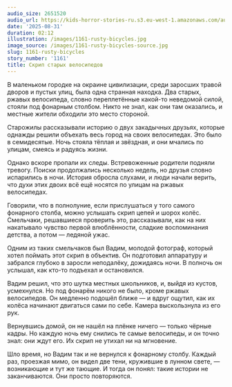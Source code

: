 ```yaml
---
audio_size: 2651520
audio_url: https://kids-horror-stories-ru.s3.eu-west-1.amazonaws.com/audio/1161-rusty-bicycles.mp3
date: '2025-08-31'
duration: 02:12
illustration: /images/1161-rusty-bicycles.jpg
image_source: /images/1161-rusty-bicycles-source.jpg
slug: 1161-rusty-bicycles
story_number: '1161'
title: Скрип старых велосипедов
---
```


В маленьком городке на окраине цивилизации, среди заросших травой дворов и пустых улиц, была одна странная находка. Два старых, ржавых велосипеда, словно переплетённые какой-то неведомой силой, стояли под фонарным столбом. Никто не знал, как они там оказались, и местные жители обходили это место стороной.

Старожилы рассказывали историю о двух закадычных друзьях, которые однажды решили объехать весь город на своих велосипедах. Это было в семидесятые. Ночь стояла тёплая и звёздная, и они мчались по улицам, смеясь и радуясь жизни.

Однако вскоре пропали их следы. Встревоженные родители подняли тревогу. Поиски продолжались несколько недель, но друзья словно испарились в ночи. История обросла слухами, и люди начали верить, что духи этих двоих всё ещё носятся по улицам на ржавых велосипедах.

Говорили, что в полнолуние, если прислушаться у того самого фонарного столба, можно услышать скрип цепей и шорох колёс. Смельчаки, решавшиеся проверить это, рассказывали, как на них накатывало чувство первой влюблённости, сладкие воспоминания детства, а потом — ледяной ужас.

Одним из таких смельчаков был Вадим, молодой фотограф, который хотел поймать этот скрип в объектив. Он подготовил аппаратуру и забрался глубоко в заросли неподалёку, дожидаясь ночи. В полночь он услышал, как кто-то подъехал и остановился.

Вадим решил, что это шутка местных школьников, и, выйдя из кустов, усмехнулся. Но под фонарём никого не было, кроме ржавых велосипедов. Он медленно подошёл ближе — и вдруг ощутил, как их колёса начинают двигаться сами по себе. Камера выскользнула из его рук.

Вернувшись домой, он не нашёл на плёнке ничего — только чёрные кадры. Но каждую ночь ему снились те самые велосипеды, и он точно знал: они ждут его. Их скрип не утихал ни на мгновение.

Шло время, но Вадим так и не вернулся к фонарному столбу. Каждый раз, проезжая мимо, он видел две тени, кружившие в лунном свете, — возникающие и тут же тающие. И тогда он понял: такие истории не заканчиваются. Они просто повторяются.